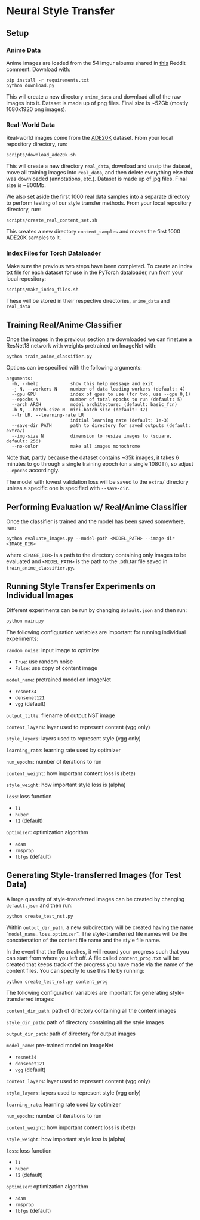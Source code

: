 # Neural Style Transfer

## Setup

### Anime Data

Anime images are loaded from the 54 imgur albums shared in
[this](https://www.reddit.com/r/anime/comments/5vez7c/is_there_any_site_that_shares_anime_scenery/de206au?utm_source=share&utm_medium=web2x&context=3) Reddit comment.
Download with:
```
pip install -r requirements.txt
python download.py
```

This will create a new directory `anime_data` and download all of the raw images into it. Dataset is made up of png files. Final size is ~52Gb (mostly 1080x1920 png images).

### Real-World Data

Real-world images come from the [ADE20K](https://groups.csail.mit.edu/vision/datasets/ADE20K/) dataset. From your local repository directory, run:
```
scripts/download_ade20k.sh
```

This will create a new directory `real_data`, download and unzip the dataset, move all training images into `real_data`, and then delete everything else that was downloaded (annotations, etc.). Dataset is made up of jpg files. Final size is ~800Mb.

We also set aside the first 1000 real data samples into a separate directory to perform testing of our style transfer methods. From your local repository directory, run:
```
scripts/create_real_content_set.sh
```

This creates a new directory `content_samples` and moves the first 1000 ADE20K samples to it.

### Index Files for Torch Dataloader

Make sure the previous two steps have been completed. To create an index txt file for each dataset for use in the PyTorch dataloader, run from your local repository:
```
scripts/make_index_files.sh
```

These will be stored in their respective directories, `anime_data` and `real_data`

## Training Real/Anime Classifier

Once the images in the previous section are downloaded we can finetune a ResNet18 network with weights pretrained on ImageNet with:
```
python train_anime_classifier.py
```

Options can be specified with the following arguments:
```
arguments:
  -h, --help            show this help message and exit
  -j N, --workers N     number of data loading workers (default: 4)
  --gpu GPU             index of gpus to use (for two, use --gpu 0,1)
  --epochs N            number of total epochs to run (default: 5)
  --arch ARCH           model architecture: (default: basic_fcn)
  -b N, --batch-size N  mini-batch size (default: 32)
  --lr LR, --learning-rate LR
                        initial learning rate (default: 1e-3)
  --save-dir PATH       path to directory for saved outputs (default: extra/)
  --img-size N          dimension to resize images to (square, default: 256)
  --no-color            make all images monochrome

```

Note that, partly because the dataset contains ~35k images, it takes 6 minutes to go through a single training epoch (on a single 1080Ti), so adjust `--epochs` accordingly.

The model with lowest validation loss will be saved to the `extra/` directory unless a specific one is specified with `--save-dir`.

## Performing Evaluation w/ Real/Anime Classifier

Once the classifier is trained and the model has been saved somewhere, run:
```
python evaluate_images.py --model-path <MODEL_PATH> --image-dir <IMAGE_DIR>
```

where `<IMAGE_DIR>` is a path to the directory containing only images to be evaluated and `<MODEL_PATH>` is the path to the .pth.tar file saved in `train_anime_classifier.py`.

## Running Style Transfer Experiments on Individual Images
Different experiments can be run by changing `default.json` and then run:
```
python main.py
```

The following configuration variables are important for running individual experiments:

`random_noise`: input image to optimize
  - `True`: use random noise
  - `False`: use copy of content image

`model_name`: pretrained model on ImageNet
  - `resnet34`
  - `densenet121`
  - `vgg` (default)

`output_title`: filename of output NST image

`content_layers`: layer used to represent content (vgg only)

`style_layers`: layers used to represent style (vgg only)

`learning_rate`: learning rate used by optimizer

`num_epochs`: number of iterations to run

`content_weight`: how important content loss is (beta)

`style_weight`: how important style loss is (alpha)

`loss`: loss function
  - `l1`
  - `huber`
  - `l2` (default)

`optimizer`: optimization algorithm
  - `adam` 
  - `rmsprop`
  - `lbfgs` (default)

## Generating Style-transferred Images (for Test Data)
A large quantity of style-transferred images can be created by changing `default.json` and then run:
```
python create_test_nst.py
```
Within `output_dir_path`, a new subdirectory will be created having the name "`model_name`_ `loss`_`optimizer`". The style-transferred file names will be the concatenation of the content file name and the style file name.

In the event that the file crashes, it will record your progress such that you can start from where you left off. A file called `content_prog.txt` will be created that keeps track of the progress you have made via the name of the content files. You can specify to use this file by running:
```
python create_test_nst.py content_prog
```

The following configuration variables are important for generating style-transferred images:

`content_dir_path`: path of directory containing all the content images

`style_dir_path`: path of directory containing all the style images

`output_dir_path`: path of directory for output images

`model_name`: pre-trained model on ImageNet
  - `resnet34`
  - `densenet121`
  - `vgg` (default)

`content_layers`: layer used to represent content (vgg only)

`style_layers`: layers used to represent style (vgg only)

`learning_rate`: learning rate used by optimizer

`num_epochs`: number of iterations to run

`content_weight`: how important content loss is (beta)

`style_weight`: how important style loss is (alpha)

`loss`: loss function
  - `l1`
  - `huber`
  - `l2` (default)

`optimizer`: optimization algorithm
  - `adam` 
  - `rmsprop`
  - `lbfgs` (default)
